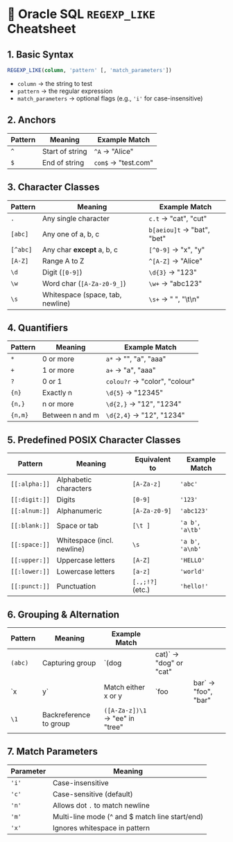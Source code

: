 # 📘 Oracle SQL `REGEXP_LIKE` Cheatsheet

## 1. Basic Syntax

```sql
REGEXP_LIKE(column, 'pattern' [, 'match_parameters'])
```

* `column` → the string to test
* `pattern` → the regular expression
* `match_parameters` → optional flags (e.g., `'i'` for case-insensitive)



## 2. Anchors

| Pattern | Meaning         | Example Match       |
| - | - | - |
| `^`     | Start of string | `^A` → "Alice"      |
| `$`     | End of string   | `com$` → "test.com" |



## 3. Character Classes

| Pattern  | Meaning                          | Example Match              |
| -- | -- | -- |
| `.`      | Any single character             | `c.t` → "cat", "cut"       |
| `[abc]`  | Any one of a, b, c               | `b[aeiou]t` → "bat", "bet" |
| `[^abc]` | Any char **except** a, b, c      | `[^0-9]` → "x", "y"        |
| `[A-Z]`  | Range A to Z                     | `^[A-Z]` → "Alice"         |
| `\d`     | Digit (`[0-9]`)                  | `\d{3}` → "123"            |
| `\w`     | Word char (`[A-Za-z0-9_]`)       | `\w+` → "abc123"           |
| `\s`     | Whitespace (space, tab, newline) | `\s+` → "  ", "\t\n"       |



## 4. Quantifiers

| Pattern | Meaning         | Example Match                 |
| - | - | -- |
| `*`     | 0 or more       | `a*` → "", "a", "aaa"         |
| `+`     | 1 or more       | `a+` → "a", "aaa"             |
| `?`     | 0 or 1          | `colou?r` → "color", "colour" |
| `{n}`   | Exactly n       | `\d{5}` → "12345"             |
| `{n,}`  | n or more       | `\d{2,}` → "12", "1234"       |
| `{n,m}` | Between n and m | `\d{2,4}` → "12", "1234"      |



## 5. Predefined POSIX Character Classes

| Pattern       | Meaning                    | Equivalent to    | Example Match     |
| - | -- | - | -- |
| `[[:alpha:]]` | Alphabetic characters      | `[A-Za-z]`       | `'abc'`           |
| `[[:digit:]]` | Digits                     | `[0-9]`          | `'123'`           |
| `[[:alnum:]]` | Alphanumeric               | `[A-Za-z0-9]`    | `'abc123'`        |
| `[[:blank:]]` | Space or tab               | `[\t ]`          | `'a b'`, `'a\tb'` |
| `[[:space:]]` | Whitespace (incl. newline) | `\s`             | `'a b'`, `'a\nb'` |
| `[[:upper:]]` | Uppercase letters          | `[A-Z]`          | `'HELLO'`         |
| `[[:lower:]]` | Lowercase letters          | `[a-z]`          | `'world'`         |
| `[[:punct:]]` | Punctuation                | `[.,;!?]` (etc.) | `'hello!'`        |



## 6. Grouping & Alternation

| Pattern | Meaning                | Example Match                   |                         |                      |
| - | - | - | -- | -- |
| `(abc)` | Capturing group        | \`(dog                          | cat)\` → "dog" or "cat" |                      |
| \`x     | y\`                    | Match either x or y             | \`foo                   | bar\` → "foo", "bar" |
| `\1`    | Backreference to group | `([A-Za-z])\1` → "ee" in "tree" |                         |                      |



## 7. Match Parameters

| Parameter | Meaning                                         |
| - | -- |
| `'i'`     | Case-insensitive                                |
| `'c'`     | Case-sensitive (default)                        |
| `'n'`     | Allows dot `.` to match newline                 |
| `'m'`     | Multi-line mode (^ and \$ match line start/end) |
| `'x'`     | Ignores whitespace in pattern                   |
